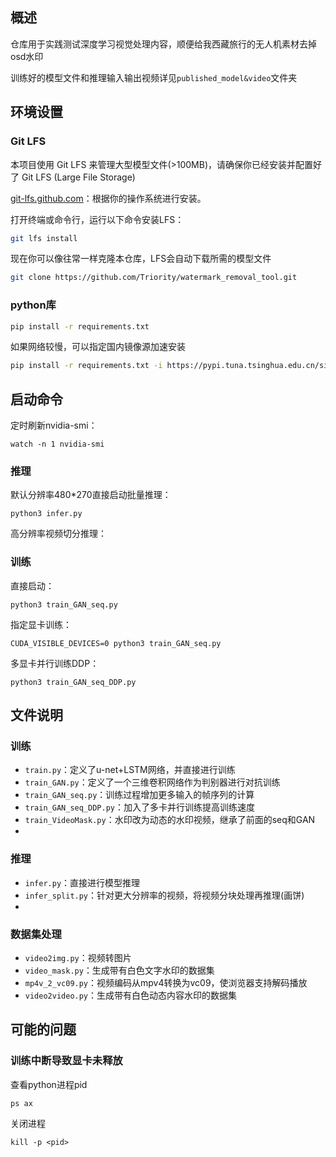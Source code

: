 ## 概述
仓库用于实践测试深度学习视觉处理内容，顺便给我西藏旅行的无人机素材去掉osd水印

训练好的模型文件和推理输入输出视频详见`published_model&video`文件夹

## 环境设置
### Git LFS
本项目使用 Git LFS 来管理大型模型文件(>100MB)，请确保你已经安装并配置好了 Git LFS (Large File Storage)

[git-lfs.github.com](https://git-lfs.github.com)：根据你的操作系统进行安装。

打开终端或命令行，运行以下命令安装LFS：
```bash
git lfs install
```

现在你可以像往常一样克隆本仓库，LFS会自动下载所需的模型文件
```bash
git clone https://github.com/Triority/watermark_removal_tool.git
```


### python库
```bash
pip install -r requirements.txt
```
如果网络较慢，可以指定国内镜像源加速安装
```bash
pip install -r requirements.txt -i https://pypi.tuna.tsinghua.edu.cn/simple
```

## 启动命令
定时刷新nvidia-smi：
```
watch -n 1 nvidia-smi
```
### 推理
默认分辨率480*270直接启动批量推理：
```
python3 infer.py
```

高分辨率视频切分推理：


### 训练
直接启动：
```
python3 train_GAN_seq.py
```
指定显卡训练：
```
CUDA_VISIBLE_DEVICES=0 python3 train_GAN_seq.py
```
多显卡并行训练DDP：
```
python3 train_GAN_seq_DDP.py
```

## 文件说明
### 训练
+ `train.py`：定义了u-net+LSTM网络，并直接进行训练
+ `train_GAN.py`：定义了一个三维卷积网络作为判别器进行对抗训练
+ `train_GAN_seq.py`：训练过程增加更多输入的帧序列的计算
+ `train_GAN_seq_DDP.py`：加入了多卡并行训练提高训练速度
+ `train_VideoMask.py`：水印改为动态的水印视频，继承了前面的seq和GAN
+ 
### 推理
+ `infer.py`：直接进行模型推理
+ `infer_split.py`：针对更大分辨率的视频，将视频分块处理再推理(画饼)
+ 
### 数据集处理
+ `video2img.py`：视频转图片
+ `video_mask.py`：生成带有白色文字水印的数据集
+ `mp4v_2_vc09.py`：视频编码从mpv4转换为vc09，使浏览器支持解码播放
+ `video2video.py`：生成带有白色动态内容水印的数据集

## 可能的问题
### 训练中断导致显卡未释放
查看python进程pid
```
ps ax
```
关闭进程
```
kill -p <pid>
```
